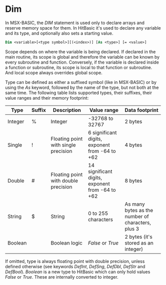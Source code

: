 # Dim

In MSX-BASIC, the _DIM_ statement is used only to declare arrays and reserve memory space for them. In HitBasic it's used to declare any variable and its type, and optionally also sets a starting value.

```vb
Dim <variable>[<type symbol>][(<index>)] [As <type>] [= <value>]
```

Scope depends on where the variable is being declared. If declared in the main routine, its scope is global and therefore the variable can be known by every subroutine and function. Conversely, if the variable is declared inside a function or subroutine, its scope is local to that function or subroutine. And local scope always overrides global scope.

Type can be defined as either a suffixed symbol (like in MSX-BASIC) or by using the _As_ keyword, followed by the name of the type, but not both at the same time. The following table lists supported types, their suffixes, their value ranges and their memory footprint:

Type   |Suffix|Description                          |Value range                                     |Data footprint
-------|------|-------------------------------------|------------------------------------------------|-------------------------------------------------
Integer|%     |Integer                              |-32768 to 32767                                 |2 bytes
Single |!     |Floating point with single precision |6 significant digits, exponent from -64 to +62  |4 bytes
Double |#     |Floating point with double precision |14 significant digits, exponent from -64 to +62 |8 bytes
String |$     |String                               |0 to 255 characters                             |As many bytes as the number of characters, plus 3
Boolean|      |Boolean logic                        |_False_ or _True_                               |2 bytes (it's stored as an integer)

If omitted, type is always floating point with double precision, unless defined otherwise (see keywords _DefInt_, _DefSng_, _DefDbl_, _DefStr_ and _DefBool_). _Boolean_ is a new type to HitBasic which can only hold values _False_ or _True_. These are internally converted to integer.
